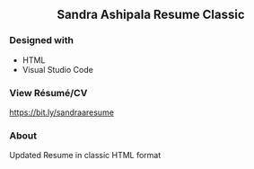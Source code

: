<!-- PROJECT TITLE -->

 <h2 2 align="center">
    Sandra Ashipala Resume Classic
    <br />
    </h2>

### Designed with

- HTML
- Visual Studio Code

### View Résumé/CV

https://bit.ly/sandraaresume

<!-- GETTING STARTED -->

### About

Updated Resume in classic HTML format
